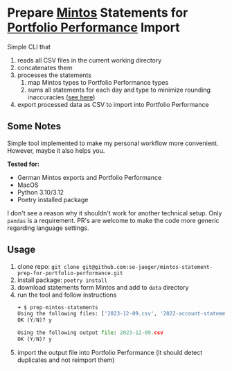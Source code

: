 # Prepare [Mintos](https://www.mintos.com/) Statements for [Portfolio Performance](https://www.portfolio-performance.info/) Import

Simple CLI that 
1. reads all CSV files in the current working directory
2. concatenates them
3. processes the statements
   1. map Mintos types to Portfolio Performance types
   2. sums all statements for each day and type to minimize rounding inaccuracies ([see here](https://github.com/portfolio-performance/portfolio/issues/1682#issuecomment-667650637))
4. export processed data as CSV to import into Portfolio Performance

## Some Notes
Simple tool implemented to make my personal workflow more convenient. However, maybe it also helps you.

**Tested for:**
- German Mintos exports and Portfolio Performance
- MacOS
- Python 3.10/3.12
- Poetry installed package

I don't see a reason why it shouldn't work for another technical setup. Only `pandas` is a requirement. PR's are welcome to make the code more generic regarding language settings.

## Usage
1. clone repo: `git clone git@github.com:se-jaeger/mintos-statement-prep-for-portfolio-performance.git`
2. install package: `poetry install`
3. download statements form Mintos and add to `data` directory
4. run the tool and follow instructions
    ```python
    ➜ $ prep-mintos-statements
    Using the following files: ['2023-12-09.csv', '2022-account-statement.csv', '2021-36326852-eur-de-statement.csv', '2020-36326852-eur-de-statement.csv', '2023-account-statement.csv']
    OK (Y/N)? y

    Using the following output file: 2023-12-09.csv
    OK (Y/N)? y
    ```
5. import the output file into Portfolio Performance (it should detect duplicates and not reimport them)